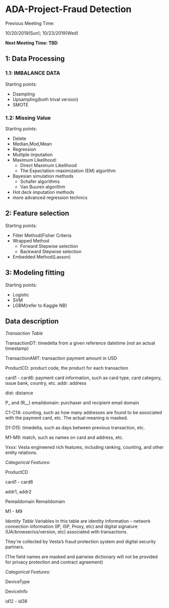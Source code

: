 # ADA-Project-Fraud Detection

Previous Meeting Time: 

10/20/2019(Sun); 10/23/2019(Wed)

**Next Meeting Time: TBD**


## 1: Data Processing
### 1.1: IMBALANCE DATA
Starting points:
- Dsampling
- Upsampling(both trival version)
- SMOTE
### 1.2: Missing Value
Starting points:
- Delete
- Median,Mod,Mean
- Regression
- Multiple imputation
- Maximum Likelihood: 
  - Direct Maximum Likelihood
  - The Expectation-maximization (EM) algorithm
- Bayesian simulation methods
  - Schafer algorithms
  - Van Buuren algorithm
- Hot deck imputation methods
- more advanced regression technics

## 2: Feature selection
Starting points:
- Filter Method(Fisher Criteria
- Wrapped Method
  - Forward Stepwise selection
  - Backward Stepwise selection
- Embedded Method(Lasson)

## 3: Modeling fitting
Starting points: 
- Logistic
- SVM
- LGBM(refer to Kaggle NB)

## Data description

*Transaction Table*

TransactionDT: timedelta from a given reference datetime (not an actual timestamp)

TransactionAMT: transaction payment amount in USD

ProductCD: product code, the product for each transaction

card1 - card6: payment card information, such as card type, card category, issue bank, country, etc.
addr: address

dist: distance

P_ and (R__) emaildomain: purchaser and recipient email domain

C1-C14: counting, such as how many addresses are found to be associated with the payment card, etc. The actual meaning is masked.

D1-D15: timedelta, such as days between previous transaction, etc.

M1-M9: match, such as names on card and address, etc.

Vxxx: Vesta engineered rich features, including ranking, counting, and other entity relations.

*Categorical Features:*

ProductCD

card1 - card6

addr1, addr2

Pemaildomain Remaildomain

M1 - M9

*Identity Table*
Variables in this table are identity information – network connection information (IP, ISP, Proxy, etc) and digital signature (UA/browser/os/version, etc) associated with transactions.

They're collected by Vesta’s fraud protection system and digital security partners.

(The field names are masked and pairwise dictionary will not be provided for privacy protection and contract agreement)

*Categorical Features:*

DeviceType

DeviceInfo

id12 - id38

